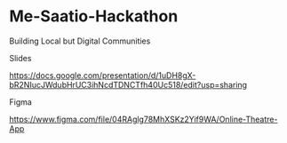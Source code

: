# Me-Saatio-Hackathon
Building Local but Digital Communities

Slides

https://docs.google.com/presentation/d/1uDH8gX-bR2NIucJWdubHrUC3ihNcdTDNCTfh40Uc518/edit?usp=sharing

Figma

https://www.figma.com/file/04RAglg78MhXSKz2Yif9WA/Online-Theatre-App
